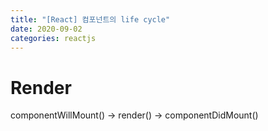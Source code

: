 ```yaml
---
title: "[React] 컴포넌트의 life cycle"
date: 2020-09-02
categories: reactjs
---
```


# Render
componentWillMount() -> render() -> componentDidMount()
